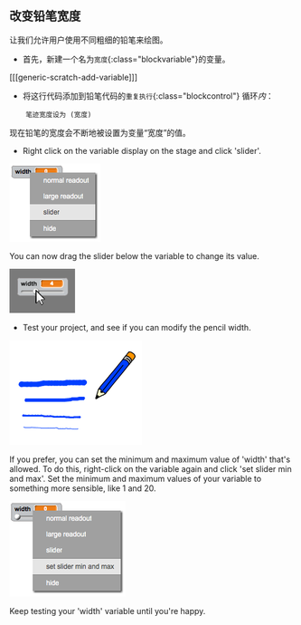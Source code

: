 ## 改变铅笔宽度

让我们允许用户使用不同粗细的铅笔来绘图。

+ 首先，新建一个名为`宽度`{:class="blockvariable"}的变量。

[[[generic-scratch-add-variable]]]

+ 将这行代码添加到铅笔代码的`重复执行`{:class="blockcontrol"} 循环*内*：

```blocks
    笔迹宽度设为 (宽度)
```

现在铅笔的宽度会不断地被设置为变量“宽度”的值。

+ Right click on the variable display on the stage and click 'slider'.

![screenshot](images/paint-slider.png)

You can now drag the slider below the variable to change its value.

![screenshot](images/paint-slider-change.png)

+ Test your project, and see if you can modify the pencil width.

![screenshot](images/paint-width-test.png)

If you prefer, you can set the minimum and maximum value of 'width' that's allowed. To do this, right-click on the variable again and click 'set slider min and max'. Set the minimum and maximum values of your variable to something more sensible, like 1 and 20.

![screenshot](images/paint-slider-max.png)

Keep testing your 'width' variable until you're happy.